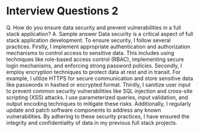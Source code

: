 # Interview Questions 2

Q.
How do you ensure data security and prevent vulnerabilities in a full stack application?
A.
Sample answer
Data security is a critical aspect of full stack application development. To ensure security, I follow several practices. Firstly, I implement appropriate authentication and authorization mechanisms to control access to sensitive data. This includes using techniques like role-based access control (RBAC), implementing secure login mechanisms, and enforcing strong password policies. Secondly, I employ encryption techniques to protect data at rest and in transit. For example, I utilize HTTPS for secure communication and store sensitive data like passwords in hashed or encrypted format. Thirdly, I sanitize user input to prevent common security vulnerabilities like SQL injection and cross-site scripting (XSS) attacks. I use parameterized queries, input validation, and output encoding techniques to mitigate these risks. Additionally, I regularly update and patch software components to address any known vulnerabilities. By adhering to these security practices, I have ensured the integrity and confidentiality of data in my previous full stack projects.

